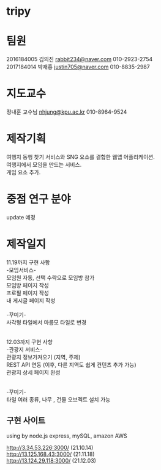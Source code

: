 # tripy
# 팀원 
2016184005 김의진 rabbit234@naver.com 010-2923-2754<br>
2017184014 박재홍 justin705@naver.com 010-8835-2987<br>
# 지도교수
정내훈 교수님 nhjung@kpu.ac.kr 010-8964-9524<br>
# 제작기획

여행지 동행 찾기 서비스와 SNG 요소를 결합한 웹앱 어플리케이션.<br>
여행지에서 모임을 만드는 서비스.<br>
게임 요소 추가.<br>
# 중점 연구 분야
update 예정


# 제작일지

11.19까지 구현 사항<br>
-모임서비스-<br>
모임원 자동, 선택 수락으로 모임방 참가<br>
모임방 페이지 작성<br>
프로필 페이지 작성<br>
내 게시글 페이지 작성<br>
<br>
-꾸미기-<br>
사각형 타일에서 마름모 타일로 변경<br><br>


12.03까지 구현 사항<br>
-관광지 서비스-<br>
관광지 정보가져오기 (지역, 주제)<br>
REST API 연동 (이후, 다른 지역도 쉽게 컨텐츠 추가 가능)<br>
관광지 상세 페이지 완성<br>

<br>
-꾸미기-<br>
타일 여러 종류, 나무 , 건물 오브젝트 설치 가능<br>

 구현 사이트
----------------------
using by node.js express, mySQL, amazon AWS

http://3.34.53.226:3000/ (21.10.14)<br>
http://13.125.168.43:3000/ (21.11.18)<br>
http://13.124.29.118:3000/ (21.12.03)<br>
 
